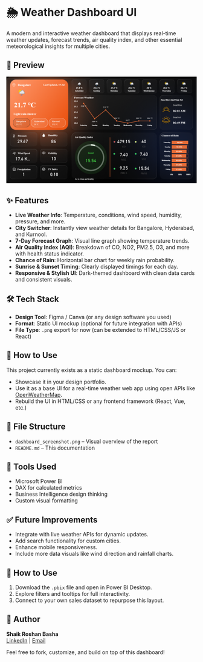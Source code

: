 # 🌦️ Weather Dashboard UI

A modern and interactive weather dashboard that displays real-time weather updates, forecast trends, air quality index, and other essential meteorological insights for multiple cities.

## 📸 Preview

![Weather Dashboard Screenshot](./Screenshot.png)

## ✨ Features

- **Live Weather Info**: Temperature, conditions, wind speed, humidity, pressure, and more.
- **City Switcher**: Instantly view weather details for Bangalore, Hyderabad, and Kurnool.
- **7-Day Forecast Graph**: Visual line graph showing temperature trends.
- **Air Quality Index (AQI)**: Breakdown of CO, NO2, PM2.5, O3, and more with health status indicator.
- **Chance of Rain**: Horizontal bar chart for weekly rain probability.
- **Sunrise & Sunset Timing**: Clearly displayed timings for each day.
- **Responsive & Stylish UI**: Dark-themed dashboard with clean data cards and consistent visuals.

## 🛠️ Tech Stack

- **Design Tool**: Figma / Canva (or any design software you used)
- **Format**: Static UI mockup (optional for future integration with APIs)
- **File Type**: `.png` export for now (can be extended to HTML/CSS/JS or React)

## 🚀 How to Use

This project currently exists as a static dashboard mockup. You can:

- Showcase it in your design portfolio.
- Use it as a base UI for a real-time weather web app using open APIs like [OpenWeatherMap](https://openweathermap.org/api).
- Rebuild the UI in HTML/CSS or any frontend framework (React, Vue, etc.)

## 📁 File Structure

- `dashboard_screenshot.png` – Visual overview of the report
- `README.md` – This documentation

## 🧠 Tools Used

- Microsoft Power BI
- DAX for calculated metrics
- Business Intelligence design thinking
- Custom visual formatting

## ✅ Future Improvements

- Integrate with live weather APIs for dynamic updates.
- Add search functionality for custom cities.
- Enhance mobile responsiveness.
- Include more data visuals like wind direction and rainfall charts.
  

## 🔗 How to Use

1. Download the `.pbix` file and open in Power BI Desktop.
2. Explore filters and tooltips for full interactivity.
3. Connect to your own sales dataset to repurpose this layout.


## 🧾 Author

**Shaik Roshan Basha**  
[LinkedIn](https://www.linkedin.com/in/roshan-shaik0337/) | [Email](mailto:roshanshaik378@gmail.com)


Feel free to fork, customize, and build on top of this dashboard!
